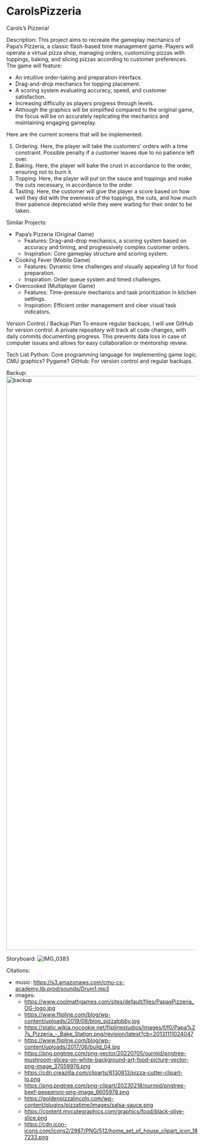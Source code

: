 # CarolsPizzeria
Carols’s Pizzeria!

Description:
This project aims to recreate the gameplay mechanics of Papa’s Pizzeria, a classic flash-based time management game. Players will operate a virtual pizza shop, managing orders, customizing pizzas with toppings, baking, and slicing pizzas according to customer preferences. The game will feature:
- An intuitive order-taking and preparation interface.
- Drag-and-drop mechanics for topping placement.
- A scoring system evaluating accuracy, speed, and customer satisfaction.
- Increasing difficulty as players progress through levels.
- Although the graphics will be simplified compared to the original game, the focus will be on accurately replicating the mechanics and maintaining engaging gameplay.

Here are the current screens that will be implemented:
1. Ordering. Here, the player will take the customers' orders with a time constraint. Possible penalty if a customer leaves due to no patience left over.
2. Baking. Here, the player will bake the crust in accordance to the order, ensuring not to burn it.
3. Topping. Here, the player will put on the sauce and toppings and make the cuts necessary, in accordance to the order.
4. Tasting. Here, the customer will give the player a score based on how well they did with the evenness of the toppings, the cuts, and how much their patience depreciated while they were waiting for their order to be taken.

Similar Projects:
- Papa’s Pizzeria (Original Game)
    - Features: Drag-and-drop mechanics, a scoring system based on accuracy and timing, and progressively complex customer orders.
    - Inspiration: Core gameplay structure and scoring system.
- Cooking Fever (Mobile Game)
    - Features: Dynamic time challenges and visually appealing UI for food preparation.
    - Inspiration: Order queue system and timed challenges.
- Overcooked (Multiplayer Game)
    - Features: Time-pressure mechanics and task prioritization in kitchen settings.
    - Inspiration: Efficient order management and clear visual task indicators.

Version Control / Backup Plan
To ensure regular backups, I will use GitHub for version control. A private repository will track all code changes, with daily commits documenting progress. This prevents data loss in case of computer issues and allows for easy collaboration or mentorship review.

Tech List
Python: Core programming language for implementing game logic.
CMU graphics? Pygame?
GitHub: For version control and regular backups.

Backup:
<img width="1512" alt="backup" src="https://github.com/user-attachments/assets/8eeb4716-e61c-4a25-b722-aecefce46c99">

Storyboard: 
![IMG_0383](https://github.com/user-attachments/assets/bf4c1f9f-6c71-45a7-bcaa-7225c080b4e6)

Citations:
- music: https://s3.amazonaws.com/cmu-cs-academy.lib.prod/sounds/Drum1.mp3
- images:
  - https://www.coolmathgames.com/sites/default/files/PapasPizzeria_OG-logo.jpg
  - https://www.flipline.com/blog/wp-content/uploads/2019/08/blog_pizzalobby.jpg
  - https://static.wikia.nocookie.net/fliplinestudios/images/f/f0/Papa%27s_Pizzeria_-_Bake_Station.png/revision/latest?cb=20131111024047
  - https://www.flipline.com/blog/wp-content/uploads/2017/06/build_04.jpg
  - https://png.pngtree.com/png-vector/20220705/ourmid/pngtree-mushroom-slices-on-white-background-art-food-picture-vector-png-image_37059976.png
  - https://cdn.creazilla.com/cliparts/6130813/pizza-cutter-clipart-lg.png
  - https://png.pngtree.com/png-clipart/20230218/ourmid/pngtree-beef-pepperoni-png-image_6605978.png
  - https://goldenpizzalincoln.com/wp-content/plugins/pizzatime/images/salsa-sauce.png
  - https://content.mycutegraphics.com/graphics/food/black-olive-slice.png
  - https://cdn.icon-icons.com/icons2/2987/PNG/512/home_set_of_house_clipart_icon_187233.png
